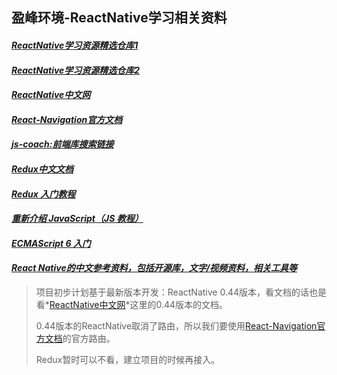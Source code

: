 ## 盈峰环境-ReactNative学习相关资料

#### *[ReactNative学习资源精选仓库1](https://github.com/MIFind/react-native-awesome)*

#### *[ReactNative学习资源精选仓库2](https://github.com/MIFind/thinking-react-native)*

#### *[ReactNative中文网](http://reactnative.cn/)*

#### *[React-Navigation官方文档](https://reactnavigation.org/)*

#### *[js-coach:前端库搜索链接](https://js.coach/react-native)*

#### *[Redux中文文档](http://www.redux.org.cn/)*

#### *[Redux 入门教程](http://www.ruanyifeng.com/blog/2016/09/redux_tutorial_part_one_basic_usages.html)*

#### *[重新介绍 JavaScript（JS 教程）](https://developer.mozilla.org/zh-CN/docs/Web/JavaScript/A_re-introduction_to_JavaScript)*

#### *[ECMAScript 6 入门](http://es6.ruanyifeng.com/)*
#### *[React Native的中文参考资料，包括开源库，文字/视频资料，相关工具等](https://github.com/LeoMobileDeveloper/ReactNativeMaterials)*


> 项目初步计划基于最新版本开发：ReactNative 0.44版本，看文档的话也是看*[ReactNative中文网](http://reactnative.cn/)*这里的0.44版本的文档。
> 
> 0.44版本的ReactNative取消了路由，所以我们要使用[React-Navigation官方文档](https://reactnavigation.org/)的官方路由。
> 
> Redux暂时可以不看，建立项目的时候再接入。







